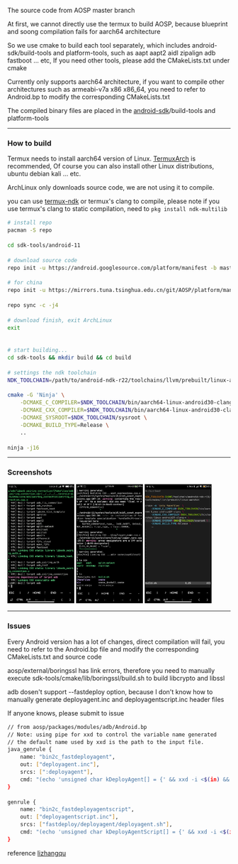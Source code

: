The source code from AOSP master branch

At first, we cannot directly use the termux to build AOSP, because blueprint and soong compilation fails for aarch64 architecture

So we use cmake to build each tool separately, which includes android-sdk/build-tools and platform-tools, such as aapt aapt2 aidl zipalign adb fastboot ... etc, If you need other tools, please add the CMakeLists.txt under cmake

Currently only supports aarch64 architecture, if you want to compile other architectures such as armeabi-v7a x86 x86_64, you need to refer to Android.bp to modify the corresponding CMakeLists.txt

The compiled binary files are placed in the [android-sdk](https://github.com/Lzhiyong/termux-ndk/releases)/build-tools and platform-tools

 **** 
### How to build

Termux needs to install aarch64 version of Linux. [TermuxArch](https://github.com/SDRausty/TermuxArch) 
is recommended, Of course you can also install other Linux distributions, ubuntu debian kali ... etc.

ArchLinux only downloads source code, we are not using it to compile.

you can use [termux-ndk](https://github.com/Lzhiyong/termux-ndk) or termux's clang to compile, 
please note if you use termux's clang to static compilation, need to `pkg install ndk-multilib`

```bash
# install repo
pacman -S repo

cd sdk-tools/android-11

# download source code
repo init -u https://android.googlesource.com/platform/manifest -b master

# for china
repo init -u https://mirrors.tuna.tsinghua.edu.cn/git/AOSP/platform/manifest -b master

repo sync -c -j4

# download finish, exit ArchLinux
exit


# start building...
cd sdk-tools && mkdir build && cd build

# settings the ndk toolchain
NDK_TOOLCHAIN=/path/to/android-ndk-r22/toolchains/llvm/prebuilt/linux-aarch64

cmake -G 'Ninja' \
    -DCMAKE_C_COMPILER=$NDK_TOOLCHAIN/bin/aarch64-linux-android30-clang \
    -DCMAKE_CXX_COMPILER=$NDK_TOOLCHAIN/bin/aarch64-linux-android30-clang++ \
    -DCMAKE_SYSROOT=$NDK_TOOLCHAIN/sysroot \
    -DCMAKE_BUILD_TYPE=Release \
    ..

ninja -j16
```

 **** 
### Screenshots

<a href="./screenshot/build_sdk_toos1.jpg"><img src="./screenshot/build_sdk_toos1.jpg" width="30%" /></a>
<a href="./screenshot/build_sdk_toos2.jpg"><img src="./screenshot/build_sdk_toos2.jpg" width="30%" /></a>
<a href="./screenshot/build_sdk_toos3.jpg"><img src="./screenshot/build_sdk_toos3.jpg" width="30%" /></a>


**** 
### Issues

Every Android version has a lot of changes, direct compilation will fail, you need to refer to the Android.bp file and modify the corresponding CMakeLists.txt and source code

aosp/external/boringssl has link errors, therefore you need to manually execute sdk-tools/cmake/lib/boringssl/build.sh to build libcrypto and libssl

adb dosen't support --fastdeploy option, because I don't know how to manually generate deployagent.inc and deployagentscript.inc header files

If anyone knows, please submit to issue

```bash
// from aosp/packages/modules/adb/Android.bp
// Note: using pipe for xxd to control the variable name generated
// the default name used by xxd is the path to the input file.
java_genrule {
    name: "bin2c_fastdeployagent",
    out: ["deployagent.inc"],
    srcs: [":deployagent"],
    cmd: "(echo 'unsigned char kDeployAgent[] = {' && xxd -i <$(in) && echo '};') > $(out)",
}

genrule {
    name: "bin2c_fastdeployagentscript",
    out: ["deployagentscript.inc"],
    srcs: ["fastdeploy/deployagent/deployagent.sh"],
    cmd: "(echo 'unsigned char kDeployAgentScript[] = {' && xxd -i <$(in) && echo '};') > $(out)",
}
```


reference [lizhangqu](https://github.com/lizhangqu/aapt-cmake-buildscript.git)
